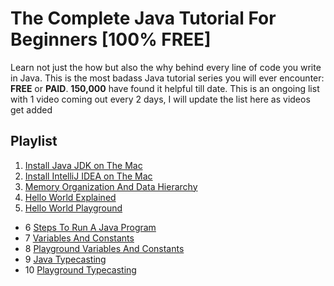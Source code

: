 # The Complete Java Tutorial For Beginners [100% FREE]

Learn not just the how but also the why behind every line of code you write in Java. This is the most badass Java tutorial series you will ever encounter: <b>FREE</b> or <b>PAID</b>. <b>150,000</b> have found it helpful till date. This is an ongoing list with 1 video coming out every 2 days, I will update the list here as videos get added

## Playlist

1. [Install Java JDK on The Mac](https://www.youtube.com/watch?v=8ORAAMr-_-0&t=0s&list=PLonJJ3BVjZW4QfXVLHe6ewOxLne_XFGWB&index=2)
2. [Install IntelliJ IDEA on The Mac](https://www.youtube.com/watch?v=O0JfSEqBqNc&t=0s&index=3&list=PLonJJ3BVjZW4QfXVLHe6ewOxLne_XFGWB)
3. [Memory Organization And Data Hierarchy](https://www.youtube.com/watch?v=cFetYDDlJPo&t=0s&index=4&list=PLonJJ3BVjZW4QfXVLHe6ewOxLne_XFGWB)
4. [Hello World Explained](https://www.youtube.com/watch?v=msKV9FE2u-I&t=0s&index=5&list=PLonJJ3BVjZW4QfXVLHe6ewOxLne_XFGWB)
5. [Hello World Playground](https://www.youtube.com/watch?v=WjO7yqvri4I&t=0s&index=6&list=PLonJJ3BVjZW4QfXVLHe6ewOxLne_XFGWB)
* 6 [Steps To Run A Java Program](https://www.youtube.com/watch?v=x6LgrCAaKcY&t=0s&index=7&list=PLonJJ3BVjZW4QfXVLHe6ewOxLne_XFGWB)
* 7 [Variables And Constants](https://www.youtube.com/watch?v=5pfPLtJ1ZD0&t=0s&index=8&list=PLonJJ3BVjZW4QfXVLHe6ewOxLne_XFGWB)
* 8 [Playground Variables And Constants](https://www.youtube.com/watch?v=3jkSkiSPKrg&t=0s&index=9&list=PLonJJ3BVjZW4QfXVLHe6ewOxLne_XFGWB)
* 9 [Java Typecasting](https://www.youtube.com/watch?v=Ai80ZjRl00o&t=0s&index=10&list=PLonJJ3BVjZW4QfXVLHe6ewOxLne_XFGWB)
* 10 [Playground Typecasting](https://www.youtube.com/watch?v=BEwiYMA_0n8&t=0s&index=11&list=PLonJJ3BVjZW4QfXVLHe6ewOxLne_XFGWB)
